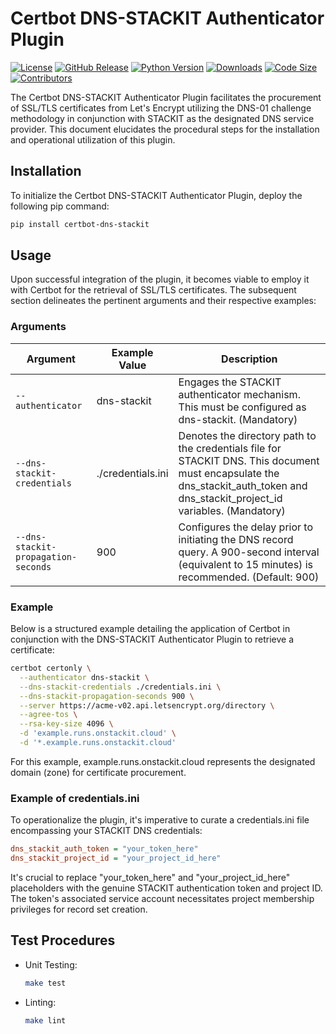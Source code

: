 # Certbot DNS-STACKIT Authenticator Plugin

[![License](https://img.shields.io/badge/License-MIT-blue.svg)](https://github.com/stackitcloud/certbot-dns-stackit/blob/main/LICENSE)
[![GitHub Release](https://img.shields.io/github/v/release/stackitcloud/certbot-dns-stackit.svg)](https://github.com/stackitcloud/certbot-dns-stackit/releases)
[![Python Version](https://img.shields.io/badge/Python-%3E=3.7-blue.svg)](https://www.python.org/downloads/)
[![Downloads](https://img.shields.io/pypi/dm/certbot-dns-stackit.svg)](https://pypi.org/project/certbot-dns-stackit/)
[![Code Size](https://img.shields.io/github/languages/code-size/stackitcloud/certbot-dns-stackit.svg)](https://github.com/stackitcloud/certbot-dns-stackit)
[![Contributors](https://img.shields.io/github/contributors/stackitcloud/certbot-dns-stackit.svg)](https://github.com/stackitcloud/certbot-dns-stackit/graphs/contributors)

The Certbot DNS-STACKIT Authenticator Plugin facilitates the procurement of SSL/TLS certificates from Let's Encrypt
utilizing the DNS-01 challenge methodology in conjunction with STACKIT as the designated DNS service provider. This
document elucidates the procedural steps for the installation and operational utilization of this plugin.

## Installation

To initialize the Certbot DNS-STACKIT Authenticator Plugin, deploy the following pip command:

```bash
pip install certbot-dns-stackit
```

## Usage

Upon successful integration of the plugin, it becomes viable to employ it with Certbot for the retrieval of SSL/TLS
certificates. The subsequent section delineates the pertinent arguments and their respective examples:

### Arguments

| Argument                            | Example Value     | Description                                                                                                                                                                     |
|-------------------------------------|-------------------|---------------------------------------------------------------------------------------------------------------------------------------------------------------------------------|
| `--authenticator`                   | dns-stackit       | Engages the STACKIT authenticator mechanism. This must be configured as dns-stackit. (Mandatory)                                                                                | 
| `--dns-stackit-credentials`         | ./credentials.ini | Denotes the directory path to the credentials file for STACKIT DNS. This document must encapsulate the dns_stackit_auth_token and dns_stackit_project_id variables. (Mandatory) |
| `--dns-stackit-propagation-seconds` | 900               | Configures the delay prior to initiating the DNS record query. A 900-second interval (equivalent to 15 minutes) is recommended. (Default: 900)                                  |

### Example

Below is a structured example detailing the application of Certbot in conjunction with the DNS-STACKIT
Authenticator Plugin to retrieve a certificate:

```bash
certbot certonly \
  --authenticator dns-stackit \
  --dns-stackit-credentials ./credentials.ini \
  --dns-stackit-propagation-seconds 900 \
  --server https://acme-v02.api.letsencrypt.org/directory \
  --agree-tos \
  --rsa-key-size 4096 \
  -d 'example.runs.onstackit.cloud' \
  -d '*.example.runs.onstackit.cloud'
```

For this example, example.runs.onstackit.cloud represents the designated domain (zone) for certificate procurement.

### Example of credentials.ini

To operationalize the plugin, it's imperative to curate a credentials.ini file encompassing your STACKIT DNS
credentials:

```ini
dns_stackit_auth_token = "your_token_here"
dns_stackit_project_id = "your_project_id_here"
```

It's crucial to replace "your_token_here" and "your_project_id_here" placeholders with the genuine STACKIT
authentication token and project ID. The token's associated service account necessitates project membership privileges
for record set creation.

## Test Procedures

- Unit Testing:
    ```bash
    make test
    ```

- Linting:
    ```bash
    make lint
    ```
